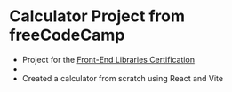 # Calculator Project from freeCodeCamp

- Project for the [Front-End Libraries Certification](https://www.freecodecamp.org/learn/front-end-development-libraries/)
- 
- Created a calculator from scratch using React and Vite
